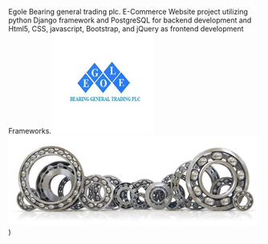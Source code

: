 Egole Bearing general trading plc. E-Commerce Website project utilizing python Django framework and PostgreSQL for backend development and Html5, CSS, javascript, Bootstrap, and jQuery as frontend development Frameworks.
![EGOLE BERAING](https://github.com/temesgen-zenebe/EgoleBearingApp/blob/main/static/IMAGES/egole.jpg)
![EGOLE BERAING](https://github.com/temesgen-zenebe/EgoleBearingApp/blob/main/static/IMAGES/bearingLogo1.jpg))
